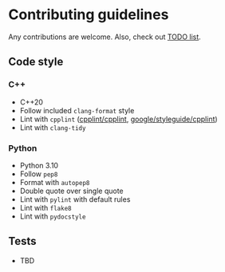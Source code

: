 # Contributing guidelines

Any contributions are welcome. Also, check out [TODO list](TODO.md).

## Code style

### C++

- C++20
- Follow included `clang-format` style
- Lint with `cpplint` ([cpplint/cpplint](https://github.com/cpplint/cpplint), [google/styleguide/cpplint](https://github.com/google/styleguide/tree/gh-pages/cpplint))
- Lint with `clang-tidy`

### Python

- Python 3.10
- Follow `pep8`
- Format with `autopep8`
- Double quote over single quote
- Lint with `pylint` with default rules
- Lint with `flake8`
- Lint with `pydocstyle`

## Tests

- TBD
